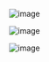![image](https://user-images.githubusercontent.com/76183189/165198315-6fd0a0d5-bb33-4119-9213-480b56e138da.png)

![image](https://user-images.githubusercontent.com/76183189/165198344-5c8b570b-f68a-466c-ad90-04f291db1980.png)

![image](https://user-images.githubusercontent.com/76183189/165198369-d29f02b3-7ae4-4d79-9f85-7b87a1d81e5d.png)


